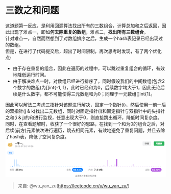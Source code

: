 # 三数之和问题
这道题第一反应，是利用回溯算法找出所有的三数组合，计算总加和之后返回，因此出现了难点一，即如**何去除重复的数组**，难点二，**找出所有三数组合**。  
针对难点一，自然而然想到了对数组排序之后，生成一个hash表记录已经出现过的数组。  
但是，在进行了代码提交后，超出了时间限制，再次思考时发现，有了两个优化点:
- 由于存在重复的组合，因此在遍历的过程中，可以跳过重复组合的循环，有效地降低运行时间。    
- 由于解决难点一时，对数组已经进行排序了，同时假设我们的中间数组(包含2个数字的数组)为[]int{-1, 1}，此时已经和为0，后续数字均大于1，因此无论后续是什么数字，都不可能使得三元数组和为0；同理于一元数组[]int{1}。  

因此可以解法二考虑三指针对该题进行解决，固定一个指针(i)，然后使用一前一后的双指针(j & k)找出二元数组，同时对固定指针(i)和固定指针与双指针中的头指针之和(i & j)的和进行监视，任意出现大于0，则直接跳出循环，降低时间复杂度。
同时，在查看题解时，收获了一个很好的思路，在找到一个和为0的组合之后，对后续(前方)元素依次进行遍历，跳去相同元素，有效地避免了重复问题，并且去除了hash表，降低了空间复杂度。  
![img.png](img.png)

> 来自: @wu_yan_zu(https://leetcode.cn/u/wu_yan_zu/)